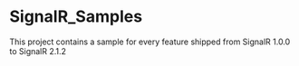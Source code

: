 SignalR_Samples
===============

This project contains a sample for every feature shipped from SignalR 1.0.0 to SignalR 2.1.2

